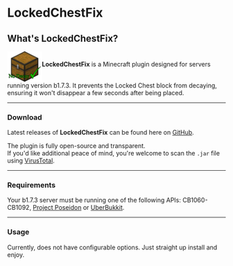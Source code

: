 # LockedChestFix
## What's LockedChestFix?
<p><img align="middle" width="80" src="assets/LockedChestFix.png" alt="LockedChestFix"><b>LockedChestFix</b> is a Minecraft plugin designed for servers running version b1.7.3. It prevents the Locked Chest block from decaying, ensuring it won't disappear a few seconds after being placed.</p>

---
### Download
Latest releases of **LockedChestFix** can be found here on [GitHub](https://github.com/AleksandarHaralanov/LockedChestFix/releases).<br>

The plugin is fully open-source and transparent.<br>
If you'd like additional peace of mind, you're welcome to scan the `.jar` file using [VirusTotal](https://www.virustotal.com/gui/home/upload).

---
### Requirements
Your b1.7.3 server must be running one of the following APIs: CB1060-CB1092, [Project Poseidon](https://github.com/retromcorg/Project-Poseidon) or [UberBukkit](https://github.com/Moresteck/Project-Poseidon-Uberbukkit).

---
### Usage
Currently, does not have configurable options. Just straight up install and enjoy.